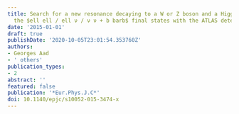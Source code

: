 ```yaml
---
title: Search for a new resonance decaying to a W or Z boson and a Higgs boson in
  the $ell ell / ell ν / ν ν + b barb$ final states with the ATLAS detector
date: '2015-01-01'
draft: true
publishDate: '2020-10-05T23:01:54.353760Z'
authors:
- Georges Aad
- ' others'
publication_types:
- 2
abstract: ''
featured: false
publication: '*Eur.Phys.J.C*'
doi: 10.1140/epjc/s10052-015-3474-x
---
```


